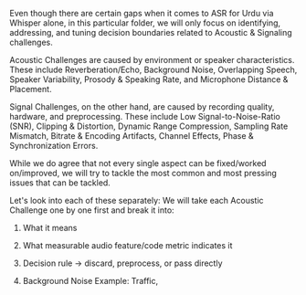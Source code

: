Even though there are certain gaps when it comes to ASR for Urdu via Whisper alone, in this particular folder, we will only focus on identifying,
addressing, and tuning decision boundaries related to Acoustic & Signaling challenges.

Acoustic Challenges are caused by environment or speaker characteristics. These include Reverberation/Echo, Background Noise, Overlapping Speech, 
Speaker Variability, Prosody & Speaking Rate, and Microphone Distance & Placement. 

Signal Challenges, on the other hand, are caused by recording quality, hardware, and preprocessing. These include Low Signal-to-Noise-Ratio (SNR), Clipping & Distortion, Dynamic Range Compression, Sampling Rate Mismatch, Bitrate & Encoding Artifacts, Channel Effects, Phase & Synchronization Errors.

While we do agree that not every single aspect can be fixed/worked on/improved, we will try to tackle the most common and most pressing issues that can be tackled. 

Let's look into each of these separately:
We will take each Acoustic Challenge one by one first and break it into:
1. What it means
2. What measurable audio feature/code metric indicates it
3. Decision rule → discard, preprocess, or pass directly

1. Background Noise
Example: Traffic, 
